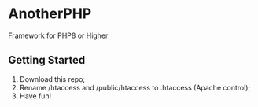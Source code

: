 # AnotherPHP
Framework for PHP8 or Higher

## Getting Started
1. Download this repo;
1. Rename /htaccess and /public/htaccess to .htaccess (Apache control);
1. Have fun!
